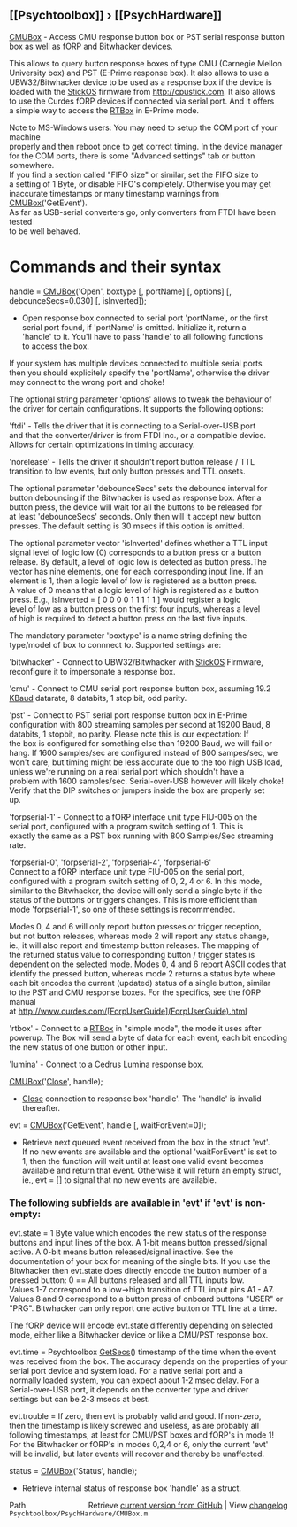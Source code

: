 ## [[Psychtoolbox]] &#8250; [[PsychHardware]]

[CMUBox](CMUBox) - Access CMU response button box or PST serial response button box as well as fORP and Bitwhacker devices.  
  
This allows to query button response boxes of type CMU (Carnegie Mellon  
University box) and PST (E-Prime response box). It also allows to use a  
UBW32/Bitwhacker device to be used as a response box if the device is  
loaded with the [StickOS](StickOS) firmware from http://cpustick.com. It also allows  
to use the Curdes fORP devices if connected via serial port. And it offers  
a simple way to access the [RTBox](RTBox) in E-Prime mode.  
  
Note to MS-Windows users: You may need to setup the COM port of your machine  
properly and then reboot once to get correct timing. In the device manager  
for the COM ports, there is some "Advanced settings" tab or button somewhere.  
If you find a section called "FIFO size" or similar, set the FIFO size to  
a setting of 1 Byte, or disable FIFO's completely. Otherwise you may get  
inaccurate timestamps or many timestamp warnings from [CMUBox](CMUBox)('GetEvent').  
As far as USB-serial converters go, only converters from FTDI have been tested  
to be well behaved.  
  
  
# Commands and their syntax  
  
handle = [CMUBox](CMUBox)('Open', boxtype [, portName] [, options] [, debounceSecs=0.030] [, isInverted]);  
- Open response box connected to serial port 'portName', or the first  
serial port found, if 'portName' is omitted. Initialize it, return a  
'handle' to it. You'll have to pass 'handle' to all following functions  
to access the box.  
  
If your system has multiple devices connected to multiple serial ports  
then you should explicitely specify the 'portName', otherwise the driver  
may connect to the wrong port and choke!  
  
The optional string parameter 'options' allows to tweak the behaviour of  
the driver for certain configurations. It supports the following options:  
  
'ftdi' - Tells the driver that it is connecting to a Serial-over-USB port  
and that the converter/driver is from FTDI Inc., or a compatible device.  
Allows for certain optimizations in timing accuracy.  
  
'norelease' - Tells the driver it shouldn't report button release / TTL  
transition to low events, but only button presses and TTL onsets.  
  
  
The optional parameter 'debounceSecs' sets the debounce interval for  
button debouncing if the Bitwhacker is used as response box. After a  
button press, the device will wait for all the buttons to be released for  
at least 'debounceSecs' seconds. Only then will it accept new button  
presses. The default setting is 30 msecs if this option is omitted.  
  
  
The optional parameter vector 'isInverted' defines whether a TTL input  
signal level of logic low (0) corresponds to a button press or a button  
release. By default, a level of logic low is detected as button press.The  
vector has nine elements, one for each corresponding input line. If an  
element is 1, then a logic level of low is registered as a button press.  
A value of 0 means that a logic level of high is registered as a button  
press. E.g., isInverted = [ 0 0 0 0 1 1 1 1 1 ] would register a logic  
level of low as a button press on the first four inputs, whereas a level  
of high is required to detect a button press on the last five inputs.   
  
  
The mandatory parameter 'boxtype' is a name string defining the  
type/model of box to connnect to. Supported settings are:  
  
'bitwhacker' - Connect to UBW32/Bitwhacker with [StickOS](StickOS) Firmware,  
reconfigure it to impersonate a response box.  
  
'cmu' - Connect to CMU serial port response button box, assuming 19.2  
[KBaud](KBaud) datarate, 8 databits, 1 stop bit, odd parity.  
  
'pst' - Connect to PST serial port response button box in E-Prime  
configuration with 800 streaming samples per second at 19200 Baud, 8  
databits, 1 stopbit, no parity. Please note this is our expectation: If  
the box is configured for something else than 19200 Baud, we will fail or  
hang. If 1600 samples/sec are configured instead of 800 sampes/sec, we  
won't care, but timing might be less accurate due to the too high USB load,  
unless we're running on a real serial port which shouldn't have a  
problem with 1600 samples/sec. Serial-over-USB however will likely choke!  
Verify that the DIP switches or jumpers inside the box are properly set  
up.  
  
'forpserial-1' - Connect to a fORP interface unit type FIU-005 on the  
serial port, configured with a program switch setting of 1. This is  
exactly the same as a PST box running with 800 Samples/Sec streaming  
rate.  
  
'forpserial-0', 'forpserial-2', 'forpserial-4', 'forpserial-6'  
Connect to a fORP interface unit type FIU-005 on the serial port,  
configured with a program switch setting of 0, 2, 4 or 6. In this mode,  
similar to the Bitwhacker, the device will only send a single byte if the  
status of the buttons or triggers changes. This is more efficient than  
mode 'forpserial-1', so one of these settings is recommended.  
  
Modes 0, 4 and 6 will only report button presses or trigger reception,  
but not button releases, whereas mode 2 will report any status change,  
ie., it will also report and timestamp button releases. The mapping of  
the returned status value to corresponding button / trigger states is  
dependent on the selected mode. Modes 0, 4 and 6 report ASCII codes that  
identify the pressed button, whereas mode 2 returns a status byte where  
each bit encodes the current (updated) status of a single button, similar  
to the PST and CMU response boxes. For the specifics, see the fORP manual  
at http://www.curdes.com/[ForpUserGuide](ForpUserGuide).html  
  
'rtbox' - Connect to a [RTBox](RTBox) in "simple mode", the mode it uses after  
powerup. The Box will send a byte of data for each event, each bit encoding  
the new status of one button or other input.  
  
'lumina' - Connect to a Cedrus Lumina response box.  
  
  
[CMUBox](CMUBox)('[Close](Close)', handle);  
- [Close](Close) connection to response box 'handle'. The 'handle' is invalid  
thereafter.  
  
  
evt = [CMUBox](CMUBox)('GetEvent', handle [, waitForEvent=0]);  
- Retrieve next queued event received from the box in the struct 'evt'.  
If no new events are available and the optional 'waitForEvent' is set to  
1, then the function will wait until at least one valid event becomes  
available and return that event. Otherwise it will return an empty struct,  
ie., evt = [] to signal that no new events are available.  
  
### The following subfields are available in 'evt' if 'evt' is non-empty:  
  
evt.state = 1 Byte value which encodes the new status of the response  
buttons and input lines of the box. A 1-bit means button pressed/signal  
active. A 0-bit means button released/signal inactive. See the  
documentation of your box for meaning of the single bits. If you use the  
Bitwhacker then evt.state does directly encode the button number of a  
pressed button: 0 == All buttons released and all TTL inputs low.  
Values 1-7 correspond to a low-\>high transition of TTL input pins A1 - A7.  
Values 8 and 9 correspond to a button press of onboard buttons "USER" or  
"PRG". Bitwhacker can only report one active button or TTL line at a time.  
  
The fORP device will encode evt.state differently depending on selected  
mode, either like a Bitwhacker device or like a CMU/PST response box.  
  
evt.time  = Psychtoolbox [GetSecs](GetSecs)() timestamp of the time when the event  
was received from the box. The accuracy depends on the properties of your  
serial port device and system load. For a native serial port and a  
normally loaded system, you can expect about 1-2 msec delay. For a  
Serial-over-USB port, it depends on the converter type and driver  
settings but can be 2-3 msecs at best.  
  
evt.trouble = If zero, then evt is probably valid and good. If non-zero,  
then the timestamp is likely screwed and useless, as are probably all  
following timestamps, at least for CMU/PST boxes and fORP's in mode 1!  
For the Bitwhacker or fORP's in modes 0,2,4 or 6, only the current 'evt'  
will be invalid, but later events will recover and thereby be unaffected.  
  
  
status = [CMUBox](CMUBox)('Status', handle);  
- Retrieve internal status of response box 'handle' as a struct.  
  
  




<div class="code_header" style="text-align:right;">
  <span style="float:left;">Path&nbsp;&nbsp;</span> <span class="counter">Retrieve <a href=
  "https://raw.github.com/Psychtoolbox-3/Psychtoolbox-3/beta/Psychtoolbox/PsychHardware/CMUBox.m">current version from GitHub</a> | View <a href=
  "https://github.com/Psychtoolbox-3/Psychtoolbox-3/commits/beta/Psychtoolbox/PsychHardware/CMUBox.m">changelog</a></span>
</div>
<div class="code">
  <code>Psychtoolbox/PsychHardware/CMUBox.m</code>
</div>


